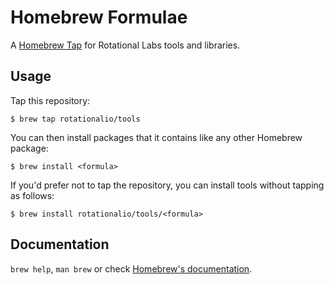 # Homebrew Formulae

A [Homebrew Tap](https://github.com/Homebrew/brew/blob/master/docs/How-to-Create-and-Maintain-a-Tap.md) for Rotational Labs tools and libraries.

## Usage

Tap this repository:

```
$ brew tap rotationalio/tools
```

You can then install packages that it contains like any other Homebrew package:

```
$ brew install <formula>
```

If you'd prefer not to tap the repository, you can install tools without tapping as follows:

```
$ brew install rotationalio/tools/<formula>
```

## Documentation

`brew help`, `man brew` or check [Homebrew's documentation](https://docs.brew.sh).
